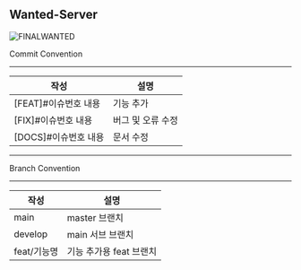 ## Wanted-Server
![FINALWANTED](https://github.com/RecruitUs/Wanted-Server/assets/67510260/3f99e77f-cda1-4666-9c40-00d092e1224c)


Commit Convention

---

| 작성 | 설명 |
| --- | --- |
| [FEAT]#이슈번호 내용 | 기능 추가 |
| [FIX]#이슈번호 내용 | 버그 및 오류 수정 |
| [DOCS]#이슈번호 내용 | 문서 수정 |

---

Branch Convention

---
| 작성 | 설명 |
| --- | --- |
| main | master 브랜치 |
| develop | main 서브 브랜치 |
| feat/기능명 | 기능 추가용 feat 브랜치 |
